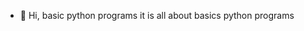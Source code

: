 - 👋 Hi, basic python programs 
  it is all about basics python programs 
<!---
theyashcoding/theyashcoding is a ✨ special ✨ repository because its `README.md` (this file) appears on your GitHub profile.
You can click the Preview link to take a look at your changes.
--->
